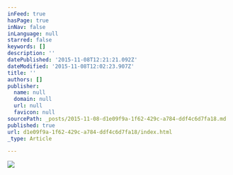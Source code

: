 ```yaml
---
inFeed: true
hasPage: true
inNav: false
inLanguage: null
starred: false
keywords: []
description: ''
datePublished: '2015-11-08T12:21:21.092Z'
dateModified: '2015-11-08T12:02:23.907Z'
title: ''
authors: []
publisher:
  name: null
  domain: null
  url: null
  favicon: null
sourcePath: _posts/2015-11-08-d1e09f9a-1f62-429c-a784-ddf4c6d7fa18.md
published: true
url: d1e09f9a-1f62-429c-a784-ddf4c6d7fa18/index.html
_type: Article

---
```

![](https://the-grid-user-content.s3-us-west-2.amazonaws.com/25161bdf-32f6-4e23-a246-dea89a0621c4.jpg)